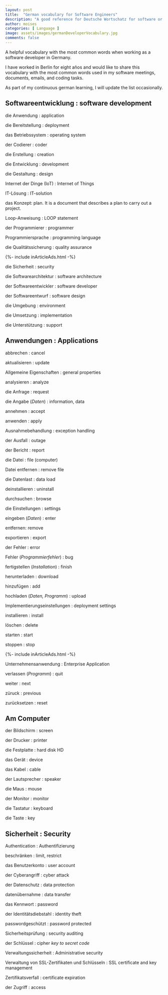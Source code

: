 ```yaml
---
layout: post
title:  "German vocabulary for Software Engineers"
description: "A good reference for Deutsche Wortschatz for software or computer science"
author: moises
categories: [ Language ]
image: assets/images/germanDeveloperVocabulary.jpg
comments: false
---
```


A helpful vocabulary with the most common words when working as a software developer in Germany.

I have worked in Berlin for eight años and would like to share this vocabulary with the most common words used in my software meetings, documents, emails, and coding tasks. 

As part of my continuous german learning, I will update the list occasionally.

## Softwareentwicklung : software development

die Anwendung : application

die Bereitstellung : deployment

das Betriebssystem : operating system

der Codierer : coder

die Erstellung : creation

die Entwicklung : development

die Gestaltung : design

Internet der Dinge (IoT) : Internet of Things

IT-Lösung : IT-solution

das Konzept: plan. It is a document that describes a plan to carry out a project. 

Loop-Anweisung : LOOP statement

der Programmierer : programmer

Programmiersprache : programming language

die Qualitätssicherung : quality assurance

<div>
{%- include inArticleAds.html -%}
</div>

die Sicherheit : security

die Softwarearchitektur : software architecture

der Softwareentwickler : software developer

der Softwareentwurf : software design

die Umgebung : environment

die Umsetzung : implementation

die Unterstützung : support

## Anwendungen : Applications

abbrechen : cancel

aktualisieren : update

Allgemeine Eigenschaften : general properties

analysieren : analyze

die Anfrage : request

die Angabe (*Daten*) : information, data

annehmen : accept

anwenden : apply

Ausnahmebehandlung : exception handling

der Ausfall : outage

der Bericht : report

die Datei : file (computer)

Datei entfernen : remove file

die Datenlast : data load

deinstallieren : uninstall

durchsuchen : browse

die Einstellungen : settings

eingeben (*Daten*) : enter

entfernen: remove

exportieren : export

der Fehler : error

Fehler (*Programmierfehler*) : bug

fertigstellen (*Installation*) : finish

herunterladen : download

hinzufügen : add

hochladen (*Daten, Programm*) : upload

Implementierungseinstellungen : deployment settings

installieren : install

löschen : delete

starten : start
 
stoppen : stop

<div>
{%- include inArticleAds.html -%}
</div>

Unternehmensanwendung : Enterprise Application

verlassen (*Programm*) : quit

weiter : next

züruck : previous

zurücksetzen : reset

## Am Computer

der Bildschirm : screen

der Drucker : printer

die Festplatte : hard disk HD

das Gerät : device

das Kabel : cable

der Lautsprecher : speaker

die Maus : mouse

der Monitor : monitor

die Tastatur : keyboard

die Taste : key

## Sicherheit : Security

Authentication : Authentifizierung

beschränken : limit, restrict

das Benutzerkonto : user account

der Cyberangriff : cyber attack

der Datenschutz : data protection

datenübernahme : data transfer

das Kennwort : password

der Identitätsdiebstahl : identity theft

passwordgeschützt : password protected

Sicherheitsprüfung : security auditing

der Schlüssel : cipher *key to secret code*

Verwaltungssicherheit : Administrative security

Verwaltung von SSL-Zertifikaten und Schlüsseln : SSL certificate and key management

Zertifikatsverfall : certificate expiration

der Zugriff : access







